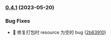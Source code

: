 ### [0.4.1](https://github.com/hymbz/ComicReadScriptTest/compare/v0.4.0...v0.4.1) (2023-05-20)


### Bug Fixes

* :bug: 修复打包时 resource 为空的 bug ([2b63910](https://github.com/hymbz/ComicReadScriptTest/commit/2b63910a89bb498ef0ca07fb3a9ec5ec4d326f31))
